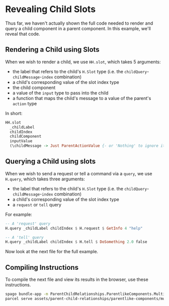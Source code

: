 # Revealing Child Slots

Thus far, we haven't actually shown the full code needed to render and query a child component in a parent component. In this example, we'll reveal that code.

## Rendering a Child using Slots

When we wish to render a child, we use `HH.slot`, which takes 5 arguments:
- the label that refers to the child's `H.Slot` type (i.e. the `childQuery`-`childMessage`-`index` combination)
- a child's corresponding value of the slot index type
- the child component
- a value of the `input` type to pass into the child
- a function that maps the child's message to a value of the parent's `action` type

In short:
```purescript
HH.slot
  _childLabel
  childIndex
  childComponent
  inputValue
  (\childMessage -> Just ParentActionValue {- or 'Nothing' to ignore it -})
```

## Querying a Child using slots

When we wish to send a request or tell a command via a `query`, we use `H.query`, which takes three arguments:
- the label that refers to the child's `H.Slot` type (i.e. the `childQuery`-`childMessage`-`index` combination)
- a child's corresponding value of the slot index type
- a `request` or `tell` query

For example:
```purescript
-- A 'request' query
H.query _childLabel childIndex $ H.request $ GetInfo 4 "help"

-- A 'tell' query
H.query _childLabel childIndex $ H.tell $ DoSomething 2.0 false
```

Now look at the next file for the full example.

## Compiling Instructions

To compile the next file and view its results in the browser, use these instructions.

```bash
spago bundle-app -m ParentChildRelationships.ParentlikeComponents.MultipleChildren.RevealingChildSlots -t assets/parent-child-relationships/parentlike-components/multiple-children/revealing-child-slots.js
parcel serve assets/parent-child-relationships/parentlike-components/multiple-children/revealing-child-slots.html -o revealing-child-slots--parcelified.html --open
```
